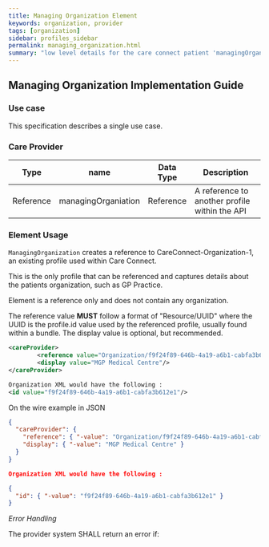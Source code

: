 ```yaml
---
title: Managing Organization Element
keywords: organization, provider
tags: [organization]
sidebar: profiles_sidebar
permalink: managing_organization.html
summary: "low level details for the care connect patient 'managingOrganization' element"
---
```

## Managing Organization Implementation Guide ##

### Use case ###

This specification describes a single use case. 

### Care Provider ###

|Type|name|Data Type|Description|
| ------------- | ------------- | ------------- | ------------- |
| Reference| managingOrganiation| Reference | A reference to another profile within the API|


### Element Usage ###

`ManagingOrganization` creates a reference to CareConnect-Organization-1, an existing profile used within Care Connect.

This is the only profile that can be referenced and captures details about the patients organization, such as GP Practice.

Element is a reference only and does not contain any organization.

The reference value **MUST** follow a format of "Resource/UUID" where the UUID is the profile.id value used by the referenced profile, usually found within a bundle. The display value is optional, but recommended.

```xml
<careProvider>
		<reference value="Organization/f9f24f89-646b-4a19-a6b1-cabfa3b612e1"/>
		<display value="MGP Medical Centre"/>
</careProvider>

Organization XML would have the following :
<id value="f9f24f89-646b-4a19-a6b1-cabfa3b612e1"/>
```

On the wire example in JSON

```json
{
  "careProvider": {
    "reference": { "-value": "Organization/f9f24f89-646b-4a19-a6b1-cabfa3b612e1" },
    "display": { "-value": "MGP Medical Centre" }
  }
}

Organization XML would have the following :

{
  "id": { "-value": "f9f24f89-646b-4a19-a6b1-cabfa3b612e1" }
}
```

*Error Handling*

The provider system SHALL return an error if:







